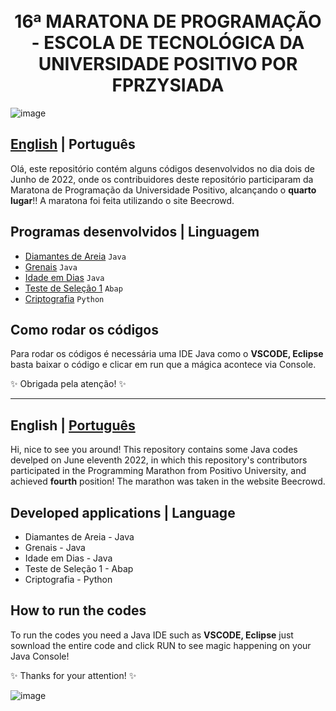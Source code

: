 <h1 align="center">
  <br>16ª MARATONA DE PROGRAMAÇÃO - ESCOLA DE TECNOLÓGICA DA UNIVERSIDADE POSITIVO POR FPRZYSIADA</h1>

![image](https://user-images.githubusercontent.com/86369677/173253371-4d4333df-7688-4f1c-ab3b-b24541ba3d91.png)

<a id="pt-readme"></a>
## [English](#en-readme) | Português

Olá, este repositório contém alguns códigos desenvolvidos no dia dois de Junho de 2022, onde os contribuidores deste repositório participaram da Maratona de Programação da Universidade Positivo, alcançando o **quarto lugar**!! A maratona foi feita utilizando o site Beecrowd. 


## Programas desenvolvidos   |     Linguagem

- [Diamantes de Areia](https://github.com/GabrielaSchmitt/16-MARATONA-DE-PROGRAMA-O-CTI-UP/blob/main/DiamantesDeAreia.java) `Java`
- [Grenais](https://github.com/GabrielaSchmitt/16-MARATONA-DE-PROGRAMA-O-CTI-UP/blob/main/Grenais.java) `Java`
- [Idade em Dias](https://github.com/GabrielaSchmitt/16-MARATONA-DE-PROGRAMA-O-CTI-UP/blob/main/IdadeEmDias.java) `Java`
- [Teste de Seleção 1](https://github.com/GabrielaSchmitt/16-MARATONA-DE-PROGRAMA-O-CTI-UP/blob/main/TesteDeSele%C3%A7%C3%A3o1.abap) `Abap`
- [Criptografia](https://github.com/GabrielaSchmitt/16-MARATONA-DE-PROGRAMA-O-CTI-UP/blob/main/Criptografia.py) `Python`

## Como rodar os códigos

Para rodar os códigos é necessária uma IDE Java como o **VSCODE, Eclipse** basta baixar o código e clicar em run que a mágica acontece via Console. 

✨ Obrigada pela atenção! ✨

-------

<a id="en-readme"></a>
## English | [Português](#pt-readme)


Hi, nice to see you around! This repository contains some Java codes develped on June eleventh 2022, in which this repository's contributors participated in the Programming Marathon from Positivo University, and achieved **fourth** position! The marathon was taken in the website Beecrowd. 


## Developed applications    |     Language

- Diamantes de Areia -    Java
- Grenais - Java
- Idade em Dias - Java
- Teste de Seleção 1 - Abap
- Criptografia - Python

## How to run the codes

To run the codes you need a Java IDE such as **VSCODE, Eclipse**   just sownload the entire code and click RUN to see magic happening on your Java Console! 


✨ Thanks for your attention! ✨

![image](https://user-images.githubusercontent.com/86369677/173253378-721048ae-6d00-4571-abac-1ec4da8714fb.png)

